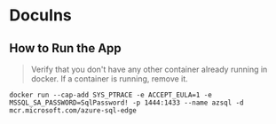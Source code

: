 # DocuIns

## How to Run the App

> Verify that you don't have any other container already running in docker. If a container is running, remove it.


```
docker run --cap-add SYS_PTRACE -e ACCEPT_EULA=1 -e MSSQL_SA_PASSWORD=SqlPassword! -p 1444:1433 --name azsql -d mcr.microsoft.com/azure-sql-edge
```